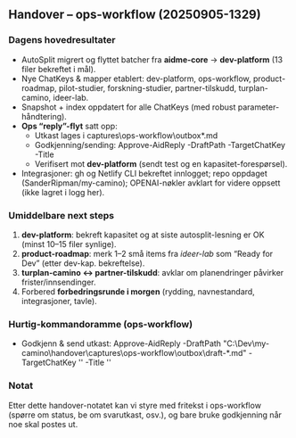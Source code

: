## Handover – ops-workflow (20250905-1329)

### Dagens hovedresultater
- AutoSplit migrert og flyttet batcher fra **aidme-core** → **dev-platform** (13 filer bekreftet i mål).
- Nye ChatKeys & mapper etablert: dev-platform, ops-workflow, product-roadmap, pilot-studier, forskning-studier, partner-tilskudd, turplan-camino, ideer-lab.
- Snapshot + index oppdatert for alle ChatKeys (med robust parameter-håndtering).
- **Ops “reply”-flyt** satt opp:
  - Utkast lages i captures\ops-workflow\outbox\*.md
  - Godkjenning/sending: Approve-AidReply -DraftPath <fil> -TargetChatKey <ck> -Title <tittel>
  - Verifisert mot **dev-platform** (sendt test og en kapasitet-forespørsel).
- Integrasjoner: gh og Netlify CLI bekreftet innlogget; repo oppdaget (SanderRipman/my-camino); OPENAI-nøkler avklart for videre oppsett (ikke lagret i logg her).

### Umiddelbare next steps
1) **dev-platform**: bekreft kapasitet og at siste autosplit-lesning er OK (minst 10–15 filer synlige).
2) **product-roadmap**: merk 1–2 små items fra *ideer-lab* som “Ready for Dev” (etter dev-kap. bekreftelse).
3) **turplan-camino ↔ partner-tilskudd**: avklar om planendringer påvirker frister/innsendinger.
4) Forbered **forbedringsrunde i morgen** (rydding, navnestandard, integrasjoner, tavle).

### Hurtig-kommandoramme (ops-workflow)
- Godkjenn & send utkast:
  Approve-AidReply -DraftPath "C:\Dev\my-camino\handover\captures\ops-workflow\outbox\draft-*.md" -TargetChatKey '<ck>' -Title '<tittel>'

### Notat
Etter dette handover-notatet kan vi styre med fritekst i ops-workflow (spørre om status, be om svarutkast, osv.), og bare bruke godkjenning når noe skal postes ut.